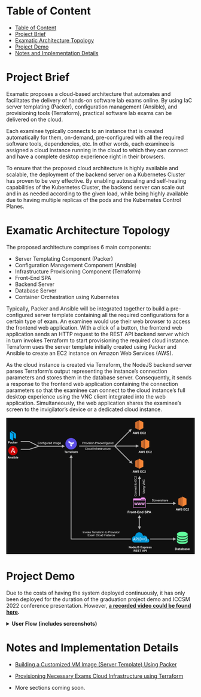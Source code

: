 # Table of Content

- [Table of Content](#table-of-content)
- [Project Brief](#project-brief)
- [Examatic Architecture Topology](#examatic-architecture-topology)
- [Project Demo](#project-demo)
- [Notes and Implementation Details](#notes-and-implementation-details)

# Project Brief

Examatic proposes a cloud-based architecture that automates and facilitates the delivery of hands-on software lab exams online. By using IaC server templating (Packer), configuration management (Ansible), and provisioning tools (Terraform), practical software lab exams can be delivered on the cloud.

Each examinee typically connects to an instance that is created automatically for them, on-demand, pre-configured with all the required software tools, dependencies, etc. In other words, each examinee is assigned a cloud instance running in the cloud to which they can connect and have a complete desktop experience right in their browsers.

To ensure that the proposed cloud architecture is highly available and scalable, the deployment of the backend server on a Kubernetes Cluster has proven to be very effective. By enabling autoscaling and self-healing capabilities of the Kubernetes Cluster, the backend server can scale out and in as needed according to the given load, while being highly available due to having multiple replicas of the pods and the Kubernetes Control Planes.

# Examatic Architecture Topology

The proposed architecture comprises 6 main components:

- Server Templating Component (Packer)
- Configuration Management Component (Ansible)
- Infrastructure Provisioning Component (Terraform)
- Front-End SPA
- Backend Server
- Database Server
- Container Orchestration using Kubernetes

Typically, Packer and Ansible will be integrated together to build a pre-configured server template containing all the required configurations for a certain type of exam. An examinee would use their web browser to access the frontend web application. With a click of a button, the frontend web application sends an HTTP request to the REST API backend server which in turn invokes Terraform to start provisioning the required cloud instance. Terraform uses the server template initially created using Packer and Ansible to create an EC2 instance on Amazon Web Services (AWS).

As the cloud instance is created via Terraform, the NodeJS backend server parses Terraform’s output representing the instance’s connection parameters and stores them in the database server. Consequently, it sends a response to the frontend web application containing the connection parameters so that the examinee can connect to the cloud instance’s full desktop experience using the VNC client integrated into the web application. Simultaneously, the web application shares the examinee’s screen to the invigilator’s device or a dedicated cloud instance.

![Architecture Topology](https://github.com/zSorour/Examatic/blob/master/images/Architecture%20Topology.png?raw=true 'Architecture Topology')

# Project Demo

Due to the costs of having the system deployed continuously, it has only been deployed for the duration of the graduation project demo and ICCSM 2022 conference presentation. However, **[a recorded video could be found here](https://1drv.ms/v/s!AsW7yJcOPv15iaZAkGMYipBcR7tbTw?e=mUMuBA 'Examatic Demo').**

<details>
<summary><b>User Flow (includes screenshots)</b></summary>
</br>
<ul>
  <details>
    <summary><b>Exam Instructor Flow</b></summary>
  </details>
  <details>
    <summary><b>Examinee/Student Flow</b></summary>

1. A student goes to the login page, enters username and password, and logs in:
   ![Student login page](https://github.com/zSorour/Examatic/blob/master/images/Student%20Login%20Page.png?raw=true 'Student login page')
2. The student clicks on the Exams link in the navigation bar and gets directed to the exams page:
   ![Exams Page](https://github.com/zSorour/Examatic/blob/master/images/Exams%20Demo%20Screenshot.png?raw=true 'Exams Page')
3. Assuming the student/examinee has an exam within the next 10 minutes, as he/she clicks on the “Connect to Exam” button, a loading pop-up is displayed. Typically, the student gets connected to the exam in an average of 2 minutes and a half.
   The button click in fact sends a request to the NodeJS REST API which executes the business logic related to invoking Terraform CLI, parsing the output (instance IP, temp password), and sending them to the user:
   ![Clicking on Connect to Exam Button](https://github.com/zSorour/Examatic/blob/master/images/Creating%20Exam%20Instance%20Screenshot.png?raw=true 'Clicking on Connect to Exam Button')

4. As the exam cloud instance is created specifically for the student on-demand, he/she gets navigated to the current exam page. There, the student has access to the GUI of a cloud instance, right into their browser, using noVNC:
   ![Accessing Exam Instance in the Browser](https://github.com/zSorour/Examatic/blob/master/images/Logging%20into%20exam%20instance%20screenshot.png?raw=true 'Accessing Exam Instance in the Browser')
   ![In exam example](https://github.com/zSorour/Examatic/blob/master/images/In-Exam%20Demo%20Screenshot.png?raw=true 'In exam example screenshot')

  </details>
</ul>
</details>

# Notes and Implementation Details

- [Building a Customized VM Image (Server Template) Using Packer](https://github.com/zSorour/Examatic/tree/master/packer-windows-vs-template#building-a-vm-image-server-template-using-packer)

- [Provisioning Necessary Exams Cloud Infrastructure using Terraform](https://github.com/zSorour/Examatic/tree/master/system-demo/backend/terraform#provisioning-necessary-cloud-infrastructure-using-terraform)

- More sections coming soon.
